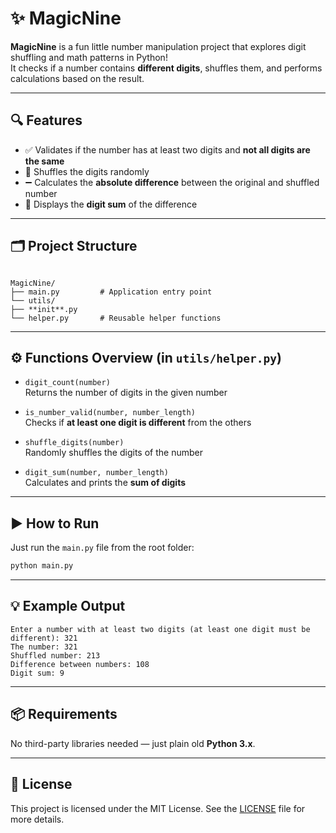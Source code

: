 # ✨ MagicNine

**MagicNine** is a fun little number manipulation project that explores digit shuffling and math patterns in Python!  
It checks if a number contains **different digits**, shuffles them, and performs calculations based on the result.

---

## 🔍 Features

- ✅ Validates if the number has at least two digits and **not all digits are the same**
- 🔀 Shuffles the digits randomly
- ➖ Calculates the **absolute difference** between the original and shuffled number
- 🔢 Displays the **digit sum** of the difference

---

## 🗂️ Project Structure

```

MagicNine/
├── main.py         # Application entry point
└── utils/
├── **init**.py
└── helper.py       # Reusable helper functions

````

---

## ⚙️ Functions Overview (in `utils/helper.py`)

- `digit_count(number)`  
  Returns the number of digits in the given number

- `is_number_valid(number, number_length)`  
  Checks if **at least one digit is different** from the others

- `shuffle_digits(number)`  
  Randomly shuffles the digits of the number

- `digit_sum(number, number_length)`  
  Calculates and prints the **sum of digits**

---

## ▶️ How to Run

Just run the `main.py` file from the root folder:

```bash
python main.py
````

---

## 💡 Example Output

```
Enter a number with at least two digits (at least one digit must be different): 321
The number: 321
Shuffled number: 213
Difference between numbers: 108
Digit sum: 9
```

---

## 📦 Requirements

No third-party libraries needed — just plain old **Python 3.x**.

---

## 📜 License

This project is licensed under the MIT License. See the [LICENSE](LICENSE) file for more details.
